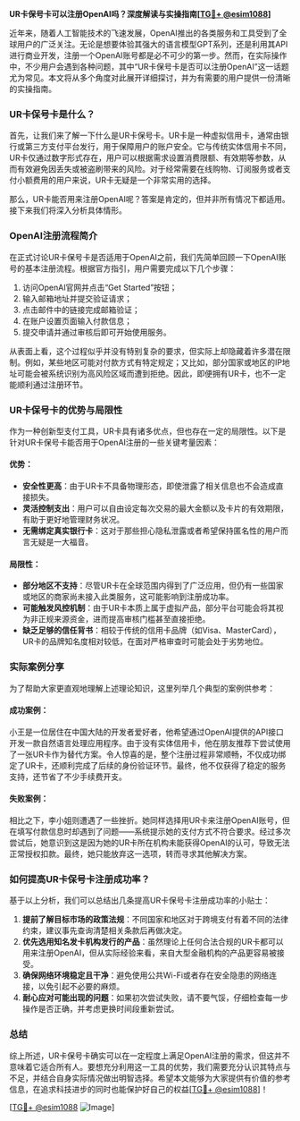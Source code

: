 **UR卡保号卡可以注册OpenAI吗？深度解读与实操指南[[TG💪+ @esim1088](https://t.me/s/esim1088)]**

近年来，随着人工智能技术的飞速发展，OpenAI推出的各类服务和工具受到了全球用户的广泛关注。无论是想要体验其强大的语言模型GPT系列，还是利用其API进行商业开发，注册一个OpenAI账号都是必不可少的第一步。然而，在实际操作中，不少用户会遇到各种问题，其中“UR卡保号卡是否可以注册OpenAI”这一话题尤为常见。本文将从多个角度对此展开详细探讨，并为有需要的用户提供一份清晰的实操指南。

### UR卡保号卡是什么？

首先，让我们来了解一下什么是UR卡保号卡。UR卡是一种虚拟信用卡，通常由银行或第三方支付平台发行，用于保障用户的账户安全。它与传统实体信用卡不同，UR卡仅通过数字形式存在，用户可以根据需求设置消费限额、有效期等参数，从而有效避免因丢失或被盗刷带来的风险。对于经常需要在线购物、订阅服务或者支付小额费用的用户来说，UR卡无疑是一个非常实用的选择。

那么，UR卡能否用来注册OpenAI呢？答案是肯定的，但并非所有情况下都适用。接下来我们将深入分析具体情形。

### OpenAI注册流程简介

在正式讨论UR卡保号卡是否适用于OpenAI之前，我们先简单回顾一下OpenAI账号的基本注册流程。根据官方指引，用户需要完成以下几个步骤：

1. 访问OpenAI官网并点击“Get Started”按钮；
2. 输入邮箱地址并提交验证请求；
3. 点击邮件中的链接完成邮箱验证；
4. 在账户设置页面输入付款信息；
5. 提交申请并通过审核后即可开始使用服务。

从表面上看，这个过程似乎并没有特别复杂的要求，但实际上却隐藏着许多潜在限制。例如，某些地区可能对付款方式有特定规定；又比如，部分国家或地区的IP地址可能会被系统识别为高风险区域而遭到拒绝。因此，即便拥有UR卡，也不一定能顺利通过注册环节。

### UR卡保号卡的优势与局限性

作为一种创新型支付工具，UR卡具有诸多优点，但也存在一定的局限性。以下是针对UR卡保号卡能否用于OpenAI注册的一些关键考量因素：

#### 优势：
- **安全性更高**：由于UR卡不具备物理形态，即使泄露了相关信息也不会造成直接损失。
- **灵活控制支出**：用户可以自由设定每次交易的最大金额以及卡片的有效期限，有助于更好地管理财务状况。
- **无需绑定真实银行卡**：这对于那些担心隐私泄露或者希望保持匿名性的用户而言无疑是一大福音。

#### 局限性：
- **部分地区不支持**：尽管UR卡在全球范围内得到了广泛应用，但仍有一些国家或地区的商家尚未接入此类服务，这可能影响到注册成功率。
- **可能触发风控机制**：由于UR卡本质上属于虚拟产品，部分平台可能会将其视为非正规来源资金，进而提高审核门槛甚至直接拒绝。
- **缺乏足够的信任背书**：相较于传统的信用卡品牌（如Visa、MasterCard），UR卡的品牌知名度相对较低，在面对严格审查时可能会处于劣势地位。

### 实际案例分享

为了帮助大家更直观地理解上述理论知识，这里列举几个典型的案例供参考：

#### 成功案例：
小王是一位居住在中国大陆的开发者爱好者，他希望通过OpenAI提供的API接口开发一款自然语言处理应用程序。由于没有实体信用卡，他在朋友推荐下尝试使用了一张UR卡作为替代方案。令人惊喜的是，整个注册过程非常顺畅，不仅成功绑定了UR卡，还顺利完成了后续的身份验证环节。最终，他不仅获得了稳定的服务支持，还节省了不少手续费开支。

#### 失败案例：
相比之下，李小姐则遭遇了一些挫折。她同样选择用UR卡来注册OpenAI账号，但在填写付款信息时却遇到了问题——系统提示她的支付方式不符合要求。经过多次尝试后，她意识到这是因为她的UR卡所在机构未能获得OpenAI的认可，导致无法正常授权扣款。最终，她只能放弃这一选项，转而寻求其他解决方案。

### 如何提高UR卡保号卡注册成功率？

基于以上分析，我们可以总结出几条提高UR卡保号卡注册成功率的小贴士：

1. **提前了解目标市场的政策法规**：不同国家和地区对于跨境支付有着不同的法律约束，建议事先查询清楚相关条款后再做决定。
2. **优先选用知名发卡机构发行的产品**：虽然理论上任何合法合规的UR卡都可以用来注册OpenAI，但从实际经验来看，来自大型金融机构的产品更容易被接受。
3. **确保网络环境稳定且干净**：避免使用公共Wi-Fi或者存在安全隐患的网络连接，以免引起不必要的麻烦。
4. **耐心应对可能出现的问题**：如果初次尝试失败，请不要气馁，仔细检查每一步操作是否正确，并考虑更换时间段重新尝试。

### 总结

综上所述，UR卡保号卡确实可以在一定程度上满足OpenAI注册的需求，但这并不意味着它适合所有人。要想充分利用这一工具的优势，我们需要充分认识其特点与不足，并结合自身实际情况做出明智选择。希望本文能够为大家提供有价值的参考信息，在追求科技进步的同时也能保护好自己的权益[[TG💪+ @esim1088](https://t.me/s/esim1088)]！

[[TG💪+ @esim1088](https://t.me/s/esim1088) ![Image](https://i.postimg.cc/4NQfJmqS/Snipaste-2025-05-13-00-14-12.png)]